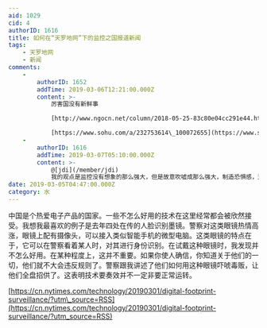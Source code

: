 ```yaml
---
aid: 1029
cid: 4
authorID: 1616
title: 如何在“天罗地网”下的监控之国报道新闻
tags:
    - 天罗地网
    - 新闻
comments:
    -
        authorID: 1652
        addTime: 2019-03-06T12:21:00.000Z
        content: >-
            厉害国没有新鲜事  

            [http://www.ngocn.net/column/2018-05-25-83c80e04cc291e44.html](http://www.ngocn.net/column/2018-05-25-83c80e04cc291e44.html)  

            [https://www.sohu.com/a/232753614\_100072655](https://www.sohu.com/a/232753614_100072655)
    -
        authorID: 1616
        addTime: 2019-03-07T05:10:00.000Z
        content: >-
            @[jdi](/member/jdi)
            我的观点是监控没有想象的那么强大，但是故意吹嘘成那么强大，制造恐惧感，这种自发的恐惧感才是官方想要的效果。
date: 2019-03-05T04:47:00.000Z
category: 水
---
```


中国是个热爱电子产品的国家。一些不怎么好用的技术在这里经常都会被欣然接受。我想我最喜欢的例子是去年四处在传的人脸识别墨镜。警察对这类眼镜热情高涨，眼镜上配有摄像头，可以接入类似智能手机的微型电脑。这类眼镜的特点在于，它可以在警察看着某人时，对其进行身份识别。在试戴这种眼镜时，我发现并不怎么好用。在某种程度上，这并不重要。如果你使人确信，你知道关于他们的一切，他们就不大会违反规则了。警察跟我讲述了他们如何用这种眼镜吓唬毒贩，让他们全盘招供了。这表明技术要奏效并不一定非要正常运转。

[https://cn.nytimes.com/technology/20190301/digital-footprint-surveillance/?utm\_source=RSS](https://cn.nytimes.com/technology/20190301/digital-footprint-surveillance/?utm_source=RSS)
